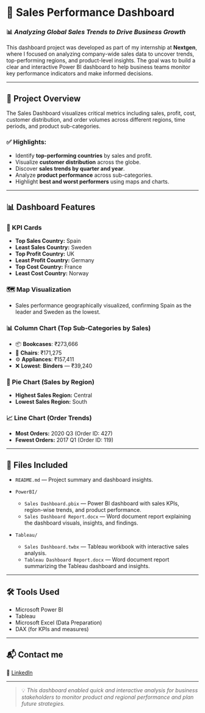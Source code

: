 # 💼 Sales Performance Dashboard  
### 📊 *Analyzing Global Sales Trends to Drive Business Growth*

This dashboard project was developed as part of my internship at **Nextgen**, where I focused on analyzing company-wide sales data to uncover trends, top-performing regions, and product-level insights. The goal was to build a clear and interactive Power BI dashboard to help business teams monitor key performance indicators and make informed decisions.

---

## 🚀 Project Overview

The Sales Dashboard visualizes critical metrics including sales, profit, cost, customer distribution, and order volumes across different regions, time periods, and product sub-categories.

### ✅ Highlights:
- Identify **top-performing countries** by sales and profit.
- Visualize **customer distribution** across the globe.
- Discover **sales trends by quarter and year**.
- Analyze **product performance** across sub-categories.
- Highlight **best and worst performers** using maps and charts.

---

## 📊 Dashboard Features

### 🔹 KPI Cards
- **Top Sales Country:** Spain  
- **Least Sales Country:** Sweden  
- **Top Profit Country:** UK  
- **Least Profit Country:** Germany  
- **Top Cost Country:** France  
- **Least Cost Country:** Norway  

### 🗺️ Map Visualization
- Sales performance geographically visualized, confirming Spain as the leader and Sweden as the lowest.

### 📊 Column Chart (Top Sub-Categories by Sales)
- 📦 **Bookcases**: ₹273,666  
- 💺 **Chairs**: ₹171,275  
- ⚙️ **Appliances**: ₹157,411  
- ❌ **Lowest**: **Binders** — ₹39,240  

### 🥧 Pie Chart (Sales by Region)
- **Highest Sales Region:** Central  
- **Lowest Sales Region:** South  

### 📈 Line Chart (Order Trends)
- **Most Orders:** 2020 Q3 (Order ID: 427)  
- **Fewest Orders:** 2017 Q1 (Order ID: 119)  

---

## 📂 Files Included

- `README.md` — Project summary and dashboard insights.

- `PowerBI/`
  - `Sales Dashboard.pbix` — Power BI dashboard with sales KPIs, region-wise trends, and product performance.
  - `Sales Dashboard Report.docx` — Word document report explaining the dashboard visuals, insights, and findings.

- `Tableau/`
  - `Sales Dashboard.twbx` — Tableau workbook with interactive sales analysis.
  - `Tableau Dashboard Report.docx` — Word document report summarizing the Tableau dashboard and insights.

---

## 🛠 Tools Used

- Microsoft Power BI
- Tableau
- Microsoft Excel (Data Preparation)  
- DAX (for KPIs and measures)

---

## 📬 Contact me

🔗 [LinkedIn](www.linkedin.com/in/meenakshy-sabu-741226321)  


---

> 💡 *This dashboard enabled quick and interactive analysis for business stakeholders to monitor product and regional performance and plan future strategies.*

